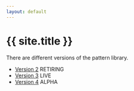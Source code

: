 ```yaml
---
layout: default
---
```


<div class="page-header">
    <h1>{{ site.title }}</h1>
</div>

There are different versions of the pattern library.
<ul class="list-group list-contents">
    <li class="list-group-item"><a href="v2">Version 2</a> <span class="label label-retirement">RETIRING</span></li>
    <li class="list-group-item"><a href="v3">Version 3</a> <span class="label label-live">LIVE</span></li>
    <li class="list-group-item"><a href="v4">Version 4</a> <span class="label label-alpha">ALPHA</span></li>
</ul>
